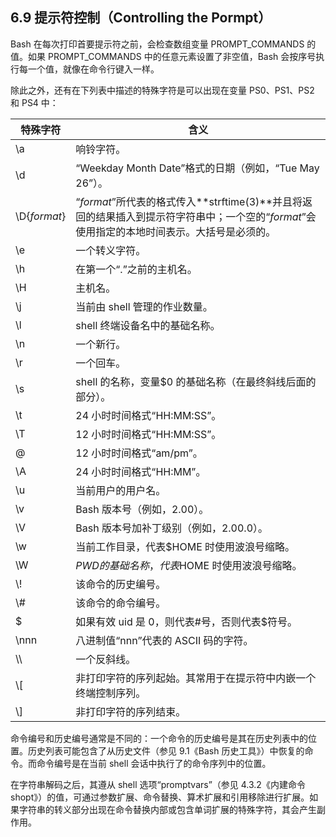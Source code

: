 ## 6.9 提示符控制（Controlling the Pormpt）

Bash 在每次打印首要提示符之前，会检查数组变量 PROMPT_COMMANDS 的值。如果 PROMPT_COMMANDS 中的任意元素设置了非空值，Bash 会按序号执行每一个值，就像在命令行键入一样。

除此之外，还有在下列表中描述的特殊字符是可以出现在变量 PS0、PS1、PS2 和 PS4 中：

| 特殊字符     | 含义                                                                                                                                        |
| ------------ | ------------------------------------------------------------------------------------------------------------------------------------------- |
| \a           | 响铃字符。                                                                                                                                  |
| \d           | “Weekday Month Date”格式的日期（例如，“Tue May 26”）。                                                                                      |
| \D{_format_} | “_format_”所代表的格式传入**strftime(3)**并且将返回的结果插入到提示符字符串中；一个空的“_format_”会使用指定的本地时间表示。大括号是必须的。 |
| \e           | 一个转义字符。                                                                                                                              |
| \h           | 在第一个“.”之前的主机名。                                                                                                                   |
| \H           | 主机名。                                                                                                                                    |
| \j           | 当前由 shell 管理的作业数量。                                                                                                               |
| \l           | shell 终端设备名中的基础名称。                                                                                                              |
| \n           | 一个新行。                                                                                                                                  |
| \r           | 一个回车。                                                                                                                                  |
| \s           | shell 的名称，变量$0 的基础名称（在最终斜线后面的部分）。                                                                                   |
| \t           | 24 小时时间格式“HH:MM:SS”。                                                                                                                 |
| \T           | 12 小时时间格式“HH:MM:SS”。                                                                                                                 |
| \@           | 12 小时时间格式“am/pm”。                                                                                                                    |
| \A           | 24 小时时间格式“HH:MM”。                                                                                                                    |
| \u           | 当前用户的用户名。                                                                                                                          |
| \v           | Bash 版本号（例如，2.00）。                                                                                                                 |
| \V           | Bash 版本号加补丁级别（例如，2.00.0）。                                                                                                     |
| \w           | 当前工作目录，代表$HOME 时使用波浪号缩略。                                                                                                  |
| \W           | $PWD的基础名称，代表$HOME 时使用波浪号缩略。                                                                                                |
| \\!          | 该命令的历史编号。                                                                                                                          |
| \\#          | 该命令的命令编号。                                                                                                                          |
| \$           | 如果有效 uid 是 0，则代表#号，否则代表$符号。                                                                                               |
| \nnn         | 八进制值“nnn”代表的 ASCII 码的字符。                                                                                                        |
| \\\\         | 一个反斜线。                                                                                                                                |
| \\[          | 非打印字符的序列起始。其常用于在提示符中内嵌一个终端控制序列。                                                                              |
| \\]          | 非打印字符的序列结束。                                                                                                                      |

命令编号和历史编号通常是不同的：一个命令的历史编号是其在历史列表中的位置。历史列表可能包含了从历史文件（参见 9.1《Bash 历史工具》）中恢复的命令。而命令编号是在当前 shell 会话中执行了的命令序列中的位置。

在字符串解码之后，其遵从 shell 选项“promptvars”（参见 4.3.2《内建命令 shopt》）的值，可通过参数扩展、命令替换、算术扩展和引用移除进行扩展。如果字符串的转义部分出现在命令替换内部或包含单词扩展的特殊字符，其会产生副作用。
